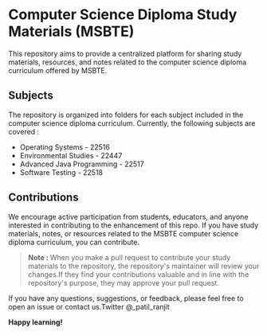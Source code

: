 <h1>Computer Science Diploma Study Materials (MSBTE)</h1>
<p> This repository aims to provide a centralized platform for sharing study materials, resources, and notes related to the computer science diploma curriculum offered by MSBTE.</p>
<h2>Subjects</h2>
<p>The repository is organized into folders for each subject included in the computer science diploma curriculum. Currently, the following subjects are covered :</p>
<ul>
  <li>Operating Systems - 22516</li>
  <li>Environmental Studies - 22447</li>
  <li>Advanced Java Programming - 22517</li>
  <li>Software Testing - 22518</li>

</ul>
<h2>Contributions</h2>
<p>
We encourage active participation from students, educators, and anyone interested in contributing to the enhancement of this repo.
If you have study materials, notes, or resources related to the MSBTE computer science diploma curriculum, you can contribute.</p>

><p><b>Note : </b>When you make a pull request to contribute your study materials to the repository, the repository's maintainer  will review your changes.If they find your contributions valuable and in line with the repository's purpose, they may approve your pull request.</p>

<p>
If you have any questions, suggestions, or feedback, please feel free to open an issue or contact us.Twitter @_patil_ranjit
</p>
<b>Happy learning!</b>
